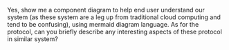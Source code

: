 Yes, show me a component diagram to help end user understand our system (as these system are a leg up from traditional cloud computing and tend to be confusing), using mermaid diagram language. As for the protocol, can you briefly describe any interesting aspects of these protocol in similar system?